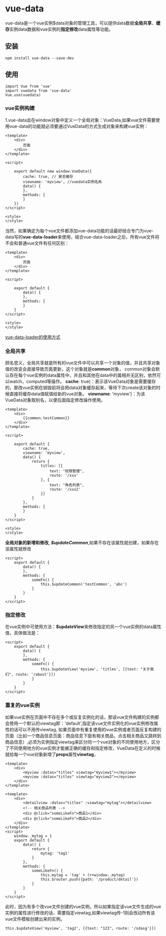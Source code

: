 # vue-data
vue-data是一个vue实例$data对象的管理工具，可以提供data数据**全局共享**、**缓存**实例data数据和vue实例的**指定修改**data属性等功能。
## 安装
```
npm install vue-data --save-dev
```
## 使用
```
import Vue from 'vue'
import vuedata from 'vue-data'
Vue.use(vuedata)
```
### vue实例构建
1.vue-data会在window对象中定义一个全局对象：VueData,如果vue文件需要使用vue-data的功能就必须要通过VueData的方式生成对象来构建vue实例：
```
<template>
	<div>
		页面
	</div>
</template>

<script>
	
	export default new window.VueData({
		cache: true, // 是否缓存
		viewname: 'myview', //vuedata实例名称
		data() {
		},
		methods: {
		}
	})
</script>

<style>
</style>
```
当然，如果确定为每个vue文件都添加vue-data功能的话最好结合专门为vue-data写的**vue-data-loader**来使用，结合vue-data-loader之后，所有vue文件将不会和普通vue文件有任何区别：
```
<template>
	<div>
		页面
	</div>
</template>

<script>
	
	export default {
		data() {
		},
		methods: {
		}
	}
</script>

<style>
</style>
```
[vue-data-loader的使用方式](https://github.com/avengang/vue-data-loader/tree/master)
### 全局共享
顾名思义，全局共享就是所有的vue文件中可以共享一个对象的值，并且共享对象值的改变会直接导致页面更新，这个对象就是**common**对象，
common对象会默认存在每个vue实例的data属性中，并且和其他在data中的属相并无区别，依然可以watch，computed等操作。
**cache**: true)：表示该VueData对象是需要缓存的，那改vue实例在销毁前将会把data对象缓存起来，等待下次create该对象的时候直接将缓存data值赋值给新的vue对象。
**viewname**: 'myview')：为该VueData对象取别名，以便后面指定修改操作使用。
```
<template>
	<div>
		{{common.testCommon}}
	</div>
</template>

<script>
	
	export default {
		cache: true,
		viewname: 'myview',
		data() {
			return {
				titles: [{
					text: "权限管理",
					route: '/xxx'
				}, {
					text: "角色列表",
					route: '/xxx2'
				}]
			}
		},
		methods: {
		}
	}
</script>

<style>
</style>
```
**全局对象的新增和修改**, ***$updateCommon***,如果不存在该属性就创建，如果存在该属性就修改
```
<script>
	export default {
		data() {
		},
		methods: {
			someFn() {
				this.$updateCommon('testCommon', 'abc')
			}
		}
	}
</script>
```

### 指定修改
在vue实例中可使用方法：**$updateView**来修改指定的另一个vue实例的data属性值，具体做法是：
```
<script>
	export default {
		data() {
		},
		methods: {
			someFn() {
				this.$updateView('myview', 'titles', [{text: "关于我们", route: '/about'}])
			}
		}
	}
</script>
```
### 重复的vue实例
如果vue实例在页面中不存在多个或反复实例化的话，那该vue文件构建的实例都会使用一个默认的viewtag即：'default',指定该vue文件实例化的vue实例修改属性的话可以不用传viewtag,
如果页面中有重复使用的vue实例或者页面反复构建的页面（比如一个商品信息页面：商品信息下面有相关商品，点击相关商品又跳转到商品信息）,必须为实例指定viewtag来区分同一个vue对象的不同使用地方，区分了不同使用地方的vue实例才能被正确的缓存和指定修改，VueData在定义的时候就给每一个vue对象新增了**props**属性**viewtag**，
```
<template>
	<div>
		<myview :datas="titles" viewtag="myview1"></myview>
		<myview :datas="titles" viewtag="myview2"></myview>
	</div>
</template>
```
```
<template>
	<div>
		<detailview :datas="titles" :viewtag="mytag"></detailview>
		<!-- 相关商品列表 -->
		<div @click="someLikeFn">商品1</div>
		<div @click="someLikeFn">商品2</div>
	</div>
</template>
<script>
	window._mytag = 1
	export default {
		data() {
			return {
				mytag: 'tag1'
			}
		},
		methods: {
			someLikeFn() {
				this.mytag = 'tag' + (++window._mytag)
				this.$router.push({path: '/product/detail'})
			}
		}
	}
</script>
```
此时，因为有多个改vue文件创建的vue实例，所以如果指定该vue文件生成的vue实例的属性进行修改的话，需要指定viewtag,如果viewtag传-1则会改动所有该vue文件模板创建出来的实例。
```
this.$updateView('myview', 'tag2', [{text: "123", route: '/sdasg'}])
```
